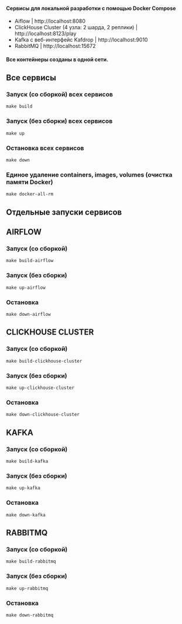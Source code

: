 #### Сервисы для локальной разработки с помощью Docker Compose
- Aiflow | http://localhost:8080
- ClickHouse Cluster (4 узла: 2 шарда, 2 реплики) | http://localhost:8123/play 
- Kafka c веб-интерфейс Kafdrop | http://localhost:9010
- RabbitMQ | http://localhost:15672

#### Все контейнеры созданы в одной сети.

## Все сервисы
### Запуск (со сборкой) всех сервисов
```shell
make build
```

### Запуск (без сборки) всех сервисов
```shell
make up
```

### Остановка всех сервисов
```shell
make down
```

### Единое удаление containers, images, volumes (очистка памяти Docker)
```shell
make docker-all-rm
```


## Отдельные запуски сервисов
## AIRFLOW
### Запуск (со сборкой) 
```shell
make build-airflow 
```

### Запуск (без сборки)
```shell
make up-airflow
```

### Остановка
```shell
make down-airflow
```

## CLICKHOUSE CLUSTER
### Запуск (со сборкой) 
```shell
make build-clickhouse-cluster 
```

### Запуск (без сборки)
```shell
make up-clickhouse-cluster
```

### Остановка
```shell
make down-clickhouse-cluster
```

## KAFKA
### Запуск (со сборкой) 
```shell
make build-kafka 
```

### Запуск (без сборки)
```shell
make up-kafka
```

### Остановка
```shell
make down-kafka
```

## RABBITMQ
### Запуск (со сборкой) 
```shell
make build-rabbitmq 
```

### Запуск (без сборки)
```shell
make up-rabbitmq
```

### Остановка
```shell
make down-rabbitmq
```